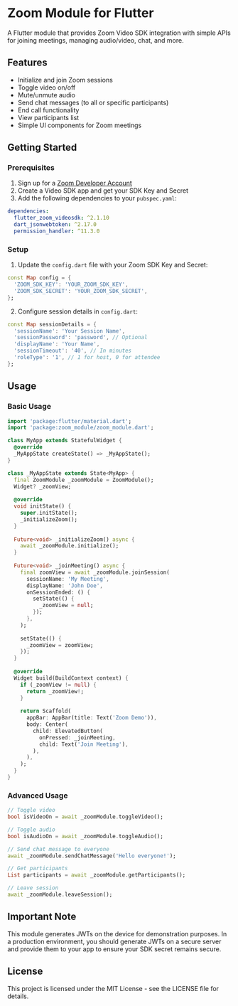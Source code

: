 # Zoom Module for Flutter

A Flutter module that provides Zoom Video SDK integration with simple APIs for joining meetings, managing audio/video, chat, and more.

## Features

- Initialize and join Zoom sessions
- Toggle video on/off
- Mute/unmute audio
- Send chat messages (to all or specific participants)
- End call functionality
- View participants list
- Simple UI components for Zoom meetings

## Getting Started

### Prerequisites

1. Sign up for a [Zoom Developer Account](https://developers.zoom.us/)
2. Create a Video SDK app and get your SDK Key and Secret
3. Add the following dependencies to your `pubspec.yaml`:

```yaml
dependencies:
  flutter_zoom_videosdk: ^2.1.10
  dart_jsonwebtoken: ^2.17.0
  permission_handler: ^11.3.0
```

### Setup

1. Update the `config.dart` file with your Zoom SDK Key and Secret:

```dart
const Map config = {
  'ZOOM_SDK_KEY': 'YOUR_ZOOM_SDK_KEY',
  'ZOOM_SDK_SECRET': 'YOUR_ZOOM_SDK_SECRET',
};
```

2. Configure session details in `config.dart`:

```dart
const Map sessionDetails = {
  'sessionName': 'Your Session Name',
  'sessionPassword': 'password', // Optional
  'displayName': 'Your Name',
  'sessionTimeout': '40', // In minutes
  'roleType': '1', // 1 for host, 0 for attendee
};
```

## Usage

### Basic Usage

```dart
import 'package:flutter/material.dart';
import 'package:zoom_module/zoom_module.dart';

class MyApp extends StatefulWidget {
  @override
  _MyAppState createState() => _MyAppState();
}

class _MyAppState extends State<MyApp> {
  final ZoomModule _zoomModule = ZoomModule();
  Widget? _zoomView;
  
  @override
  void initState() {
    super.initState();
    _initializeZoom();
  }
  
  Future<void> _initializeZoom() async {
    await _zoomModule.initialize();
  }
  
  Future<void> _joinMeeting() async {
    final zoomView = await _zoomModule.joinSession(
      sessionName: 'My Meeting',
      displayName: 'John Doe',
      onSessionEnded: () {
        setState(() {
          _zoomView = null;
        });
      },
    );
    
    setState(() {
      _zoomView = zoomView;
    });
  }
  
  @override
  Widget build(BuildContext context) {
    if (_zoomView != null) {
      return _zoomView!;
    }
    
    return Scaffold(
      appBar: AppBar(title: Text('Zoom Demo')),
      body: Center(
        child: ElevatedButton(
          onPressed: _joinMeeting,
          child: Text('Join Meeting'),
        ),
      ),
    );
  }
}
```

### Advanced Usage

```dart
// Toggle video
bool isVideoOn = await _zoomModule.toggleVideo();

// Toggle audio
bool isAudioOn = await _zoomModule.toggleAudio();

// Send chat message to everyone
await _zoomModule.sendChatMessage('Hello everyone!');

// Get participants
List participants = await _zoomModule.getParticipants();

// Leave session
await _zoomModule.leaveSession();
```

## Important Note

This module generates JWTs on the device for demonstration purposes. In a production environment, you should generate JWTs on a secure server and provide them to your app to ensure your SDK secret remains secure.

## License

This project is licensed under the MIT License - see the LICENSE file for details.